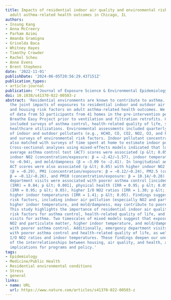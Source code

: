 ```yaml
---
title: Impacts of residential indoor air quality and environmental risk factors on
  adult asthma-related health outcomes in Chicago, IL
authors:
- Insung Kang
- Anna McCreery
- Parham Azimi
- Amanda Gramigna
- Griselda Baca
- Whitney Hayes
- Timothy Crowder
- Rachel Scheu
- Anne Evens
- Brent Stephens
date: '2022-11-01'
publishDate: '2024-06-05T20:56:29.437151Z'
publication_types:
- article-journal
publication: '*Journal of Exposure Science & Environmental Epidemiology 2022 33:3*'
doi: 10.1038/s41370-022-00503-z
abstract: 'Residential environments are known to contribute to asthma. To examine
  the joint impacts of exposures to residential indoor and outdoor air pollutants
  and housing risk factors on adult asthma-related health outcomes. We analyzed &gt;1-year
  of data from 53 participants from 41 homes in the pre-intervention period of the
  Breathe Easy Project prior to ventilation and filtration retrofits. Health outcomes
  included surveys of asthma control, health-related quality of life, stress, and
  healthcare utilizations. Environmental assessments included quarterly measurements
  of indoor and outdoor pollutants (e.g., HCHO, CO, CO2, NO2, O3, and PM), home walk-throughs,
  and surveys of environmental risk factors. Indoor pollutant concentrations were
  also matched with surveys of time spent at home to estimate indoor pollutant exposures.
  Cross-sectional analyses using mixed-effects models indicated that lower annual
  average asthma control test (ACT) scores were associated (p &lt; 0.05) with higher
  indoor NO2 (concentration/exposure: β = −2.42/−1.57), indoor temperature (β = −1.03
  to −0.94), and mold/dampness (β = −3.09 to −2.41). In longitudinal analysis, lower
  ACT scores were also associated (p &lt; 0.05) with higher indoor NO2 concentrations
  (β = −0.29), PM1 (concentration/exposure: β = −0.12/−0.24), PM2.5 (concentration/exposure:
  β = −0.12/−0.26), and PM10 (concentration/exposure: β = 10.14/-0.28). Emergency
  department visits were associated with poorer asthma control [incidence rate ratio
  (IRR) = 0.84; p &lt; 0.001], physical health (IRR = 0.95; p &lt; 0.05), mental health
  (IRR = 0.95; p &lt; 0.05), higher I/O NO2 ratios (IRR = 1.30; p &lt; 0.05), and
  higher indoor temperatures (IRR = 1.41; p &lt; 0.05). Findings suggest that residential
  risk factors, including indoor air pollution (especially NO2 and particulate matter),
  higher indoor temperature, and mold/dampness, may contribute to poorer asthma control.
  This study highlights the importance of residential indoor air quality and environmental
  risk factors for asthma control, health-related quality of life, and emergency department
  visits for asthma. Two timescales of mixed models suggest that exposure to indoor
  NO2 and particulate matter, higher indoor temperature, and mold/dampness was associated
  with poorer asthma control. Additionally, emergency department visits were associated
  with poorer asthma control and health-related quality of life, as well as higher
  I/O NO2 ratios and indoor temperatures. These findings deepen our understanding
  of the interrelationships between housing, air quality, and health, and have important
  implications for programs and policy.'
tags:
- Epidemiology
- Medicine/Public Health
- Residential environmental conditions
- Stress
- general
links:
- name: URL
  url: https://www.nature.com/articles/s41370-022-00503-z
---
```

